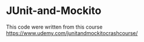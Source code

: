 # JUnit-and-Mockito
This code were written from this course https://www.udemy.com/junitandmockitocrashcourse/
